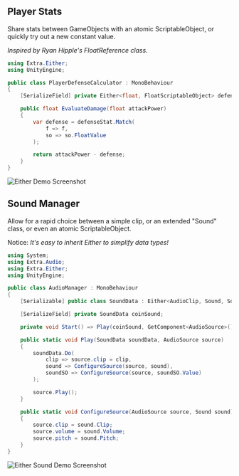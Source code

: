 ## Player Stats
Share stats between GameObjects with an atomic ScriptableObject, or quickly try out a new constant value.

_Inspired by Ryan Hipple's FloatReference class._

```cs
using Extra.Either;
using UnityEngine;

public class PlayerDefenseCalculator : MonoBehaviour
{
    [SerializeField] private Either<float, FloatScriptableObject> defenseStat;

    public float EvaluateDamage(float attackPower)
    {
        var defense = defenseStat.Match(
            f => f,
            so => so.FloatValue
        );

        return attackPower - defense;
    }
}
```
![Either Demo Screenshot](https://user-images.githubusercontent.com/38191432/159398887-358422b2-47e8-4d67-ad8c-7b65c9443696.png)

## Sound Manager
Allow for a rapid choice between a simple clip, or an extended "Sound" class, or even an atomic ScriptableObject.

Notice: _It's easy to inherit Either to simplify data types!_

```cs
using System;
using Extra.Audio;
using Extra.Either;
using UnityEngine;

public class AudioManager : MonoBehaviour
{
    [Serializable] public class SoundData : Either<AudioClip, Sound, SoundScriptableObject> { }

    [SerializeField] private SoundData coinSound;

    private void Start() => Play(coinSound, GetComponent<AudioSource>());

    public static void Play(SoundData soundData, AudioSource source)
    {
        soundData.Do(
            clip => source.clip = clip,
            sound => ConfigureSource(source, sound),
            soundSO => ConfigureSource(source, soundSO.Value)
        );

        source.Play();
    }

    public static void ConfigureSource(AudioSource source, Sound sound)
    {
        source.clip = sound.Clip;
        source.volume = sound.Volume;
        source.pitch = sound.Pitch;
    }
}
```
![Either Sound Demo Screenshot](https://user-images.githubusercontent.com/38191432/159398910-f0681ef7-2a6f-4124-b3dd-411d41913759.png)

